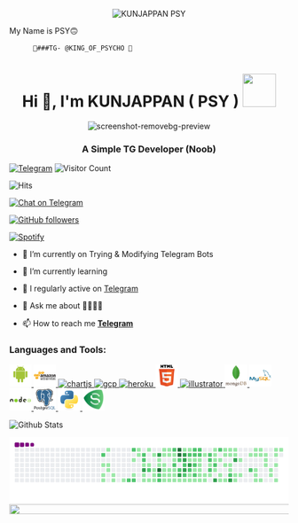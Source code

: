    <p align="center"> 
  <img src="https://telegra.ph/file/e3ffd0efb24f779d2830c.jpg" alt="KUNJAPPAN PSY"> </p> 
            My Name is PSY🙃  

          🔵###TG- @KING_OF_PSYCHO 🔵 
<h1 align="center">Hi 👋, I'm KUNJAPPAN ( PSY ) <img 
src="https://telegra.ph/file/ddf389fd2c2fbbf1be4e1.jpg" width="60" height="60"> </h1> 
    <p align="center"> 
   <img 
src="https://i.ibb.co/wpjkRQS/screenshot-removebg-preview.png" alt="screenshot-removebg-preview" alt="Angel Image"> 
</p> 
<h3 align="center">A Simple TG Developer 
(Noob)</h3>

[![Telegram](https://img.shields.io/badge/telegram-1b77FF.svg?style=for-the-badge&logo=telegram)](https://telegram.dog/king_of_psycho) 
![Visitor Count](https://profile-counter.glitch.me/{kunjappan-psy}/count.svg)

![Hits](https://hits.seeyoufarm.com/api/count/incr/badge.svg?url=https://github.com/Kunjappan-PSY/)

[![Chat on Telegram](https://img.shields.io/badge/Chat%20on-Telegram-brightgreen.svg)](https://telegram.dog/king_of_psycho)

[![GitHub followers](https://img.shields.io/github/followers/kunjappan-PSY.svg?style=social&label=Followers&maxAge=2592000)](https://github.com/Kunjappan-psy?tab=followers)

[![Spotify](https://novatorem.vercel.app/api/spotify)](https://spotify.com/) 

- 🔭 I’m currently on Trying & Modifying Telegram Bots 

- 🌱 I’m currently learning 

- 📝 I regularly active on [Telegram](https://telegram.dog/king_of_psycho)

- 💬 Ask me about 👲😁😁😁 

- 📫 How to reach me  [**Telegram**](https://telegram.dog/king_of_psycho)

<h3 align="left">Languages and Tools:</h3>
<p align="left"> <a href="https://developer.android.com" target="_blank"> <img src="https://raw.githubusercontent.com/devicons/devicon/master/icons/android/android-original-wordmark.svg" alt="android" width="40" height="40"/> </a> <a href="https://aws.amazon.com" target="_blank"> <img src="https://raw.githubusercontent.com/devicons/devicon/master/icons/amazonwebservices/amazonwebservices-original-wordmark.svg" alt="aws" width="40" height="40"/> </a> <a href="https://www.chartjs.org" target="_blank"> <img src="https://www.chartjs.org/media/logo-title.svg" alt="chartjs" width="40" height="40"/> </a> <a href="https://cloud.google.com" target="_blank"> <img src="https://www.vectorlogo.zone/logos/google_cloud/google_cloud-icon.svg" alt="gcp" width="40" height="40"/> </a> <a href="https://heroku.com" target="_blank"> <img src="https://www.vectorlogo.zone/logos/heroku/heroku-icon.svg" alt="heroku" width="40" height="40"/> </a> <a href="https://www.w3.org/html/" target="_blank"> <img src="https://raw.githubusercontent.com/devicons/devicon/master/icons/html5/html5-original-wordmark.svg" alt="html5" width="40" height="40"/> </a> <a href="https://www.adobe.com/in/products/illustrator.html" target="_blank"> <img src="https://www.vectorlogo.zone/logos/adobe_illustrator/adobe_illustrator-icon.svg" alt="illustrator" width="40" height="40"/> </a> <a href="https://www.mongodb.com/" target="_blank"> <img src="https://raw.githubusercontent.com/devicons/devicon/master/icons/mongodb/mongodb-original-wordmark.svg" alt="mongodb" width="40" height="40"/> </a> <a href="https://www.mysql.com/" target="_blank"> <img src="https://raw.githubusercontent.com/devicons/devicon/master/icons/mysql/mysql-original-wordmark.svg" alt="mysql" width="40" height="40"/> </a> <a href="https://nodejs.org" target="_blank"> <img src="https://raw.githubusercontent.com/devicons/devicon/master/icons/nodejs/nodejs-original-wordmark.svg" alt="nodejs" width="40" height="40"/> </a> <a href="https://www.postgresql.org" target="_blank"> <img src="https://raw.githubusercontent.com/devicons/devicon/master/icons/postgresql/postgresql-original-wordmark.svg" alt="postgresql" width="40" height="40"/> </a> <a href="https://www.python.org" target="_blank"> <img src="https://raw.githubusercontent.com/devicons/devicon/master/icons/python/python-original.svg" alt="python" width="40" height="40"/> </a> <a href="https://scully.io/" target="_blank"> <img src="https://raw.githubusercontent.com/scullyio/scully/main/assets/logos/SVG/scullyio-icon.svg" alt="scully" width="40" height="40"/> </a> </p>

![Github Stats](https://github-readme-stats.vercel.app/api?username=kunjappan-PSY&show_icons=true&bg_color=40,0f0101,f41111&title_color=140101f&text_color=140101)

![snake gif](https://github.com/kunjappan-PSY/kunjappan-PSY/blob/main/snake.gif) 
<img src="https://user-images.githubusercontent.com/73097560/115834477-dbab4500-a447-11eb-908a-139a6edaec5c.gif" width="1002" height="18"> </h1>
